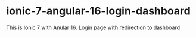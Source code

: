 # ionic-7-angular-16-login-dashboard

This is Ionic 7 with Anular 16.
Login page with redirection to dashboard
